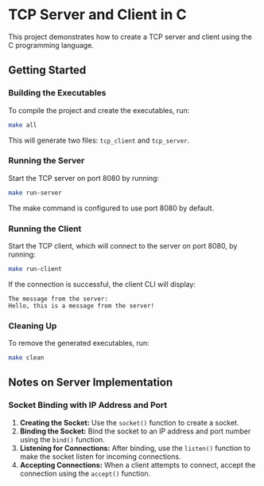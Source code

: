# TCP Server and Client in C

This project demonstrates how to create a TCP server and client using the C programming language.

## Getting Started

### Building the Executables
To compile the project and create the executables, run:
```sh
make all
```
This will generate two files: `tcp_client` and `tcp_server`.

### Running the Server
Start the TCP server on port 8080 by running:
```sh
make run-server
```
The make command is configured to use port 8080 by default.

### Running the Client
Start the TCP client, which will connect to the server on port 8080, by running:
```sh
make run-client
```
If the connection is successful, the client CLI will display:
```
The message from the server:
Hello, this is a message from the server!
```

### Cleaning Up
To remove the generated executables, run:
```sh
make clean
```

## Notes on Server Implementation

### Socket Binding with IP Address and Port
1. **Creating the Socket:** Use the `socket()` function to create a socket.
2. **Binding the Socket:** Bind the socket to an IP address and port number using the `bind()` function.
3. **Listening for Connections:** After binding, use the `listen()` function to make the socket listen for incoming connections.
4. **Accepting Connections:** When a client attempts to connect, accept the connection using the `accept()` function.
